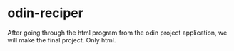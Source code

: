# odin-reciper
After going through the html program from the odin project application, we will make the final project.
Only html.